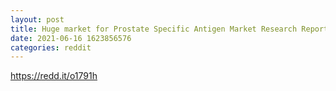 ```yaml
--- 
layout: post 
title: Huge market for Prostate Specific Antigen Market Research Report : Global Analysis 2021-2027| Key players- Advaxis, Inc., Aeterna Zentaris Inc., etc. 
date: 2021-06-16 1623856576 
categories: reddit 
--- 
```

https://redd.it/o1791h